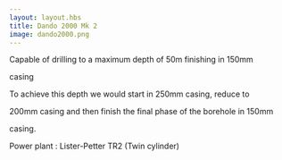 ```yaml
---
layout: layout.hbs
title: Dando 2000 Mk 2
image: dando2000.png
---
```


Capable of drilling to a maximum depth of 50m finishing in 150mm

casing

To achieve this depth we would start in 250mm casing, reduce to

200mm casing and then finish the final phase of the borehole in 150mm

casing.

Power plant : Lister-Petter TR2 (Twin cylinder)